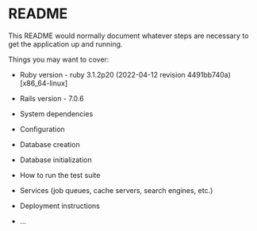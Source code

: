 # README

This README would normally document whatever steps are necessary to get the
application up and running.

Things you may want to cover:

* Ruby version - ruby 3.1.2p20 (2022-04-12 revision 4491bb740a) [x86_64-linux]

* Rails version - 7.0.6 

* System dependencies

* Configuration

* Database creation

* Database initialization

* How to run the test suite

* Services (job queues, cache servers, search engines, etc.)

* Deployment instructions

* ...
